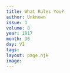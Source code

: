 ```yaml
---
title: What Rules You?
author: Unknown
issue: 1
volume: 8
year: 1917
month: 30
day: VI
tags:
layout: page.njk
image:
---
```

